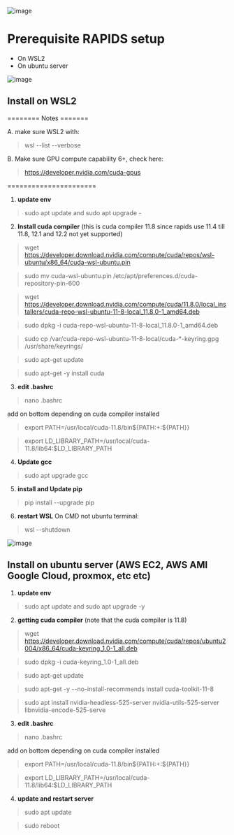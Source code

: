 ![image](https://github.com/wanasyraf4/RAPIDS/assets/107595740/d2325586-e982-4950-96f4-b5c06c59cd69)


# Prerequisite RAPIDS setup

- On WSL2
- On ubuntu server

![image](https://github.com/wanasyraf4/RAPIDS/assets/107595740/a9b5daaf-47b9-408c-af9f-c74310ffedf8)

## Install on WSL2

======== Notes =======

A. make sure WSL2 with:
> wsl --list --verbose

B. Make sure GPU compute capability 6+, check here:
> https://developer.nvidia.com/cuda-gpus

======================


1. **update env**
> sudo apt update and sudo apt upgrade -

2. **Install cuda compiler** (this is cuda compiler 11.8 since rapids use 11.4 till 11.8, 12.1 and 12.2 not yet supported)
> wget https://developer.download.nvidia.com/compute/cuda/repos/wsl-ubuntu/x86_64/cuda-wsl-ubuntu.pin

> sudo mv cuda-wsl-ubuntu.pin /etc/apt/preferences.d/cuda-repository-pin-600

> wget https://developer.download.nvidia.com/compute/cuda/11.8.0/local_installers/cuda-repo-wsl-ubuntu-11-8-local_11.8.0-1_amd64.deb

> sudo dpkg -i cuda-repo-wsl-ubuntu-11-8-local_11.8.0-1_amd64.deb

> sudo cp /var/cuda-repo-wsl-ubuntu-11-8-local/cuda-*-keyring.gpg /usr/share/keyrings/

> sudo apt-get update

> sudo apt-get -y install cuda

3. **edit .bashrc**
> nano .bashrc

add on bottom depending on cuda compiler installed

> export PATH=/usr/local/cuda-11.8/bin${PATH:+:${PATH}}

> export LD_LIBRARY_PATH=/usr/local/cuda-11.8/lib64:$LD_LIBRARY_PATH

4. **Update gcc**
> sudo apt upgrade gcc

5. **install and Update pip**
> pip install --upgrade pip

6. **restart WSL**
On CMD not ubuntu terminal:
> wsl --shutdown


![image](https://github.com/wanasyraf4/RAPIDS/assets/107595740/711f1546-7ca1-49d6-a203-3148092823b9)

## Install on ubuntu server (AWS EC2, AWS AMI Google Cloud, proxmox, etc etc)
1. **update env**
> sudo apt update and sudo apt upgrade -y

2. **getting cuda compiler** (note that the cuda compiler is 11.8)
> wget https://developer.download.nvidia.com/compute/cuda/repos/ubuntu2004/x86_64/cuda-keyring_1.0-1_all.deb

> sudo dpkg -i cuda-keyring_1.0-1_all.deb

> sudo apt-get update

> sudo apt-get -y --no-install-recommends install cuda-toolkit-11-8

> sudo apt install nvidia-headless-525-server nvidia-utils-525-server libnvidia-encode-525-serve

3. **edit .bashrc**
> nano .bashrc

add on bottom depending on cuda compiler installed

> export PATH=/usr/local/cuda-11.8/bin${PATH:+:${PATH}}

> export LD_LIBRARY_PATH=/usr/local/cuda-11.8/lib64:$LD_LIBRARY_PATH

4. **update and restart server**
> sudo apt update 

> sudo reboot

